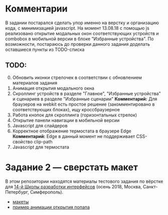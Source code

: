 # Комментарии
В задании постарался сделать упор именно на верстку и организацию кода, с минимизацией javascript. На момент 13.08.18 с помощью js реализовано открытие модальных окон соответствующих устройств и combobox в мобильной версии в блоке "Избранные устройства". По возможности, постараюсь до проверки данного задания доделать оставшиеся пункты из TODO-списка

## TODO:
0. Обновить иконки стрелочек в соответствии с обновлением материалов задания
1. Анимация открытия модального окна
2. Скроллинг устройств в разделе "Главное", "Избранные устройства" и сценариев в разделе "Избранные сценарии"
**Комментарий:** Для браузеров на webkit есть простое решение (закомментировано в соответствующих блоках), ищу кроссбраузерное
3. Работа кнопок для скроллинга (горизонтальных стрелок)
4. Открытие панели навигации в мобильной версии
5. Javascript для слайдеров
6. Корректное отображение термостата в браузере Edge
**Комментарий:** Edge в данный момент не поддерживает CSS-свойство clip-path
7. Javascript для термостата

# Задание 2 — сверстать макет

В этом репозитории находятся материалы тестового задания по вёрстке для [14-й Школы разработки интерфейсов](https://academy.yandex.ru/events/frontend/shri_msk-2018-2) (осень 2018, Москва, Санкт-Петербург, Симферополь).

- [макеты](guide)
- [пример анимации открытия попапа](Animation.mp4)
